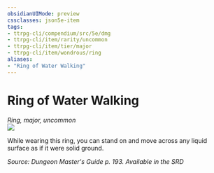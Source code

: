 ```yaml
---
obsidianUIMode: preview
cssclasses: json5e-item
tags:
- ttrpg-cli/compendium/src/5e/dmg
- ttrpg-cli/item/rarity/uncommon
- ttrpg-cli/item/tier/major
- ttrpg-cli/item/wondrous/ring
aliases: 
- "Ring of Water Walking"
---
```

# Ring of Water Walking
*Ring, major, uncommon*  
![](/3-Mechanics/CLI/Compendium/items/img/ring-of-water-walking.webp#right)


While wearing this ring, you can stand on and move across any liquid surface as if it were solid ground.

*Source: Dungeon Master's Guide p. 193. Available in the <span title='Systems Reference Document (5.1)'>SRD</span>*